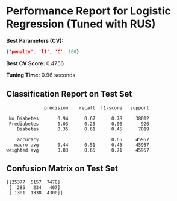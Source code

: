 # Performance Report for Logistic Regression (Tuned with RUS)

**Best Parameters (CV):**
```json
{'penalty': 'l1', 'C': 100}
```

**Best CV Score:** 0.4756

**Tuning Time:** 0.96 seconds

## Classification Report on Test Set
```
              precision    recall  f1-score   support

 No Diabetes       0.94      0.67      0.78     38012
 Prediabetes       0.03      0.25      0.06       926
    Diabetes       0.35      0.61      0.45      7019

    accuracy                           0.65     45957
   macro avg       0.44      0.51      0.43     45957
weighted avg       0.83      0.65      0.71     45957
```

## Confusion Matrix on Test Set
```
[[25377  5157  7478]
 [  285   234   407]
 [ 1381  1338  4300]]
```
